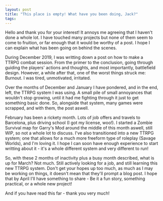 ```yaml
---
layout: post
title: "This place is empty! What have you been doing, Jack?"
tags:
---
```


Hello and thank you for your interest! It annoys me agreeing that I haven't done a whole lot. I have touched many projects but none of them seem to come to fruition, or far enough that it would be worthy of a post. I hope I can explain what has been going on behind the scenes.

During December 2019, I was writting down a post on how to make a TTRPG combat session. From the primer to the conclusion, going through guiding the players' actions and thoughts, and most importantly, battlefield design.
However, a while after that, one of the worst things struck me: Burnout. I was tired, unmotivated, irritated.

Over the months of December and January I have pondered, and in the end, left, the TTRPG system I was using. A small pile of small annoyances that wouldn't stop growing, until it had me fighting through it just to get something basic done. So, alongside that system, many games were scrapped, and with them, the post aswell.

February has been a rickety month. Lots of job offers and travels to Barcelona, plus driving school (I got my license, woo!). I started a Zombie Survival map for Garry's Mod around the middle of this month aswell, still WIP, so not a whole lot to discuss. I've also transitioned into a new TTRPG system; one that allows for a much more freeform type of roleplay (Savage Worlds), and I'm loving it. I hope I can soon have enough experience to start writting about it - it's a whole different system and very different to run!

So, with these 2 months of inactivity plus a busy month described, what is up for March? Not much. Still actively looking for a job, and still learning this new TTRPG system. Don't get your hopes up too much, as much as I may be working on things, it doesn't mean that they'll prompt a blog post.
I hope that by April I'll have something to share - Be it a fun story, something practical, or a whole new project!

And if you have read this far - thank you very much!
